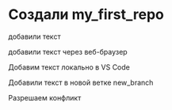 # Создали my_first_repo

добавили текст

добавили текст через веб-браузер

Добавим текст локально в VS Code

Добавили текст в новой ветке new_branch

Разрешаем конфликт 
